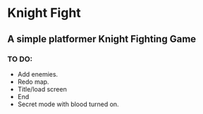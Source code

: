 # Knight Fight
## A simple platformer Knight Fighting Game

### TO DO:
* Add enemies.
* Redo map.
* Title/load screen
* End
* Secret mode with blood turned on.
